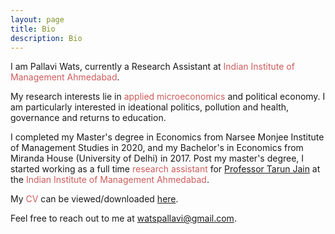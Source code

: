 ```yaml
---
layout: page
title: Bio
description: Bio
---
```


I am Pallavi Wats, currently a Research Assistant <font color="IndianRed"></font> at <font color="IndianRed"> Indian Institute of Management Ahmedabad</font>.
	
My research interests lie in <font color="IndianRed">applied microeconomics</font> and political economy<font color="IndianRed"></font>. I am particularly interested in ideational politics, pollution and health, governance and returns to education.
	
I completed my Master's degree in Economics from Narsee Monjee Institute of Management Studies in 2020, and my Bachelor's in Economics from Miranda House (University of Delhi) in 2017. Post my master's degree, I started working as a full time <font color="IndianRed">research assistant</font> for <a href="https://sites.google.com/virginia.edu/tarunjain/home"> Professor Tarun Jain</a> at the <font color="IndianRed">Indian Institute of Management Ahmedabad</font>. 
	
My <font color="IndianRed">CV</font> can be viewed/downloaded <a href="/assets/pdf/PallaviCV.pdf">here</a>.
	
Feel free to reach out to me at <a href="mailto:watspallavi@gmail.com">watspallavi@gmail.com</a>.
